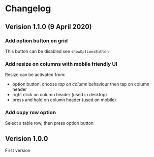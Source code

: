 # Changelog

## Verision 1.1.0 (9 April 2020)
### Add option button on grid
This button can be disabled see `showOptionsButton`

### Add resize on columns with mobile friendly UI
Resize can be activated from:
* option button, choose *tap on column* behaviour then tap on column header
* right click on column header (used in desktop)
* press and hold on column header (used on mobile)

### Add copy row option
Select a table row, then press option button

## Verision 1.0.0
First version
